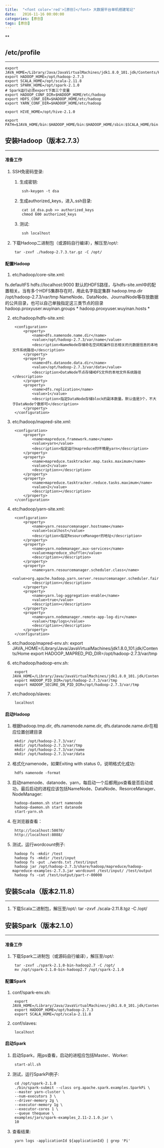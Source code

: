 ```yaml
---
title:  "<font color='red'>[原创]</font> 大数据平台单机搭建笔记"
date:   2016-11-16 00:00:00
categories: [原创]
tags: [原创]
---
```


**

## /etc/profile
---

	export JAVA_HOME=/Library/Java/JavaVirtualMachines/jdk1.8.0_101.jdk/Contents/Home
	export HADOOP_HOME=/opt/hadoop-2.7.3
	export SCALA_HOME=/opt/scala-2.11.8
	export SPARK_HOME=/opt/spark-2.1.0
	# Spark运行必须export下面三个变量
	export HADOOP_CONF_DIR=$HADOOP_HOME/etc/hadoop
	export HDFS_CONF_DIR=$HADOOP_HOME/etc/hadoop
	export YARN_CONF_DIR=$HADOOP_HOME/etc/hadoop

	export HIVE_HOME=/opt/hive-2.1.0

	export PATH=$JAVA_HOME/bin:$HADOOP_HOME/bin:$HADOOP_HOME/sbin:$SCALA_HOME/bin:$SPARK_HOME/bin:$SPARK_HOME/sbin:$HIVE_HOME/bin:/usr/local/sbin:$PATH

## 安装Hadoop（版本2.7.3）
---

#### 准备工作 
1. SSH免密码登录:

	1. 生成密钥: 

			ssh-keygen -t dsa

	2. 生成authorized_keys，进入.ssh目录:

			cat id_dsa.pub >> authorized_keys
			chmod 600 authorized_keys

	3. 测试:
	
			ssh localhost

2. 下载Hadoop二进制包（或源码自行编译），解压至/opt/:

		tar -zxvf ./hadoop-2.7.3.tar.gz -C /opt/

#### 配置Hadoop
1. etc/hadoop/core-site.xml:

<configuration>
	<property>
		<name>fs.defaultFS</name>
		<value>hdfs://localhost:9000</value>
		<description>默认的HDFS路径，与hdfs-site.xml中的配置相关。当有多个HDFS集群存在时，用此名字指定集群</description>
	</property>
	<property>
		<name>hadoop.tmp.dir</name>
		<value>/opt/hadoop-2.7.3/var/tmp</value> 
		<description>NameNode、DataNode、JournalNode等存放数据的公共目录，也可以自己单独指定这三类节点的目录</description>
	</property>
	<property>
		<name>hadoop.proxyuser.wuyinan.groups</name>
		<value>*</value>
		<description></description>
	</property>
	<property>
		<name>hadoop.proxyuser.wuyinan.hosts</name>
		<value>*</value>
		<description></description>
	</property>
</configuration>

2. etc/hadoop/hdfs-site.xml:

		<configuration>
			<property>
				<name>dfs.namenode.name.dir</name>
				<value>/opt/hadoop-2.7.3/var/name</value>
				<description>NameNode存储命名空间和操作日志相关的元数据信息的本地文件系统路径</description>
			</property>
			<property>
				<name>dfs.datanode.data.dir</name>
				<value>/opt/hadoop-2.7.3/var/data</value>
				<description>DataNode节点存储HDFS文件的本地文件系统路径</description> 
			</property>
			<property>
				<name>dfs.replication</name>
				<value>1</value>
				<description>指定DataNode存储block的副本数量。默认值是3个，不大于DataNode个数即可</description>
			</property>
		</configuration>

3. etc/hadoop/mapred-site.xml:

		<configuration>
			<property>
				<name>mapreduce.framework.name</name>
				<value>yarn</value> 
				<description>指定运行mapreduce的环境是yarn</description>
			</property>
			<property>
				<name>mapreduce.tasktracker.map.tasks.maximum</name>
				<value>2</value>
				<description></description>
			</property>
			<property>
				<name>mapreduce.tasktracker.reduce.tasks.maximum</name>
				<value>2</value>
				<description></description>
			</property>
		</configuration>

4. etc/hadoop/yarn-site.xml:

		<configuration>
			<property>      
				<name>yarn.resourcemanager.hostname</name>      
				<value>localhost</value>  
				<description>指定ResourceManager的地址</description>
			</property>  
			<property>  
				<name>yarn.nodemanager.aux-services</name>  
				<value>mapreduce_shuffle</value>  
				<description></description>
			</property>
			<property>  
				<name>yarn.resourcemanager.scheduler.class</name>
				<value>org.apache.hadoop.yarn.server.resourcemanager.scheduler.fair.FairScheduler</value>
				<description></description>
			</property>
			<property>
				<name>yarn.log-aggregation-enable</name>
				<value>true</value>
				<description></description>
			</property>
			<property>
				<name>yarn.nodemanager.remote-app-log-dir</name>
				<value>/tmp/logs</value>
				<description></description>
			</property>
		</configuration>

5. etc/hadoop/mapred-env.sh:
		export JAVA_HOME=/Library/Java/JavaVirtualMachines/jdk1.8.0_101.jdk/Contents/Home
		export HADOOP_MAPRED_PID_DIR=/opt/hadoop-2.7.3/var/tmp

6. etc/hadoop/hadoop-env.sh:

		export JAVA_HOME=/Library/Java/JavaVirtualMachines/jdk1.8.0_101.jdk/Contents/Home
		export HADOOP_PID_DIR=/opt/hadoop-2.7.3/var/tmp
		export HADOOP_SECURE_DN_PID_DIR=/opt/hadoop-2.7.3/var/tmp

7. etc/hadoop/slaves:

		localhost

#### 启动Hadoop	
1. 根据hadoop.tmp.dir, dfs.namenode.name.dir, dfs.datanode.name.dir在相应位置创建目录

		mkdir /opt/hadoop-2.7.3/var/
		mkdir /opt/hadoop-2.7.3/var/tmp
		mkdir /opt/hadoop-2.7.3/var/name
		mkdir /opt/hadoop-2.7.3/var/data

2. 格式化namenode，如果Exiting with status 0，说明格式化成功:

		hdfs namenode -format

3. 启动namenode、datanode、yarn，每启动一个后都用jps查看是否启动成功，最后启动的进程应该包括NameNode、DataNode、ResorceManager、NodeManager:

		hadoop-daemon.sh start namenode
		hadoop-daemon.sh start datanode
		start-yarn.sh

4. 在浏览器查看：

		http://localhost:50070/
		http://localhost:8088/

5. 测试，运行wordcount例子:

		hadoop fs -mkdir /test
		hadoop fs -mkdir /test/input
		hadoop fs -put ./words.txt /test/input
		hadoop jar /opt/hadoop-2.7.3/share/hadoop/mapreduce/hadoop-mapreduce-examples-2.7.3.jar wordcount /test/input/ /test/output
		hadoop fs -cat /test/output/part-r-00000

## 安装Scala（版本2.11.8）
---
1. 下载Scala二进制包，解压至/opt/:
		tar -zxvf ./scala-2.11.8.tgz -C /opt/

## 安装Spark（版本2.1.0）
---

#### 准备工作 
1. 下载Spark二进制包（或源码自行编译），解压至/opt/:

		tar -zxvf ./spark-2.1.0-bin-hadoop2.7 -C /opt/
		mv /opt/spark-2.1.0-bin-hadoop2.7 /opt/spark-2.1.0

#### 配置Spark
1. conf/spark-env.sh:

		export JAVA_HOME=/Library/Java/JavaVirtualMachines/jdk1.8.0_101.jdk/Contents/Home
		export HADOOP_HOME=/opt/hadoop-2.7.3
		export SCALA_HOME=/opt/scala-2.11.8	

2. conf/slaves:

		localhost

#### 启动Spark	
1. 启动Spark，用jps查看，启动的进程应包括Master、Worker:

		start-all.sh

2. 测试，运行SparkPi例子:

		cd /opt/spark-2.1.0
		./bin/spark-submit --class org.apache.spark.examples.SparkPi \
		--master yarn-cluster \
		--num-executors 3 \
		--driver-memory 2g \
		--executor-memory 1g \
		--executor-cores 1 \
		--queue thequeue \
		examples/jars/spark-examples_2.11-2.1.0.jar \
		10

3. 查看结果:

		yarn logs -applicationId ${applicationId} | grep 'Pi'


